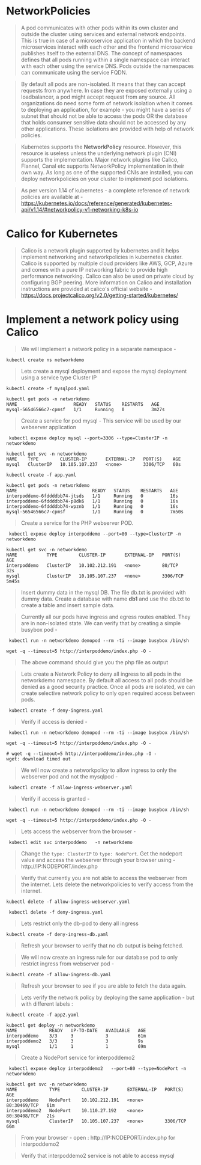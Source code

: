 # NetworkPolicies

> A pod communicates with other pods within its own cluster and outside the cluster using services and external network endpoints. This is true in case of a microservice application in which the backend microservices interact with each other and the frontend microservice publishes itself to the external DNS. The concept of namespaces defines that all pods running within a single namespace can interact with each other using the service DNS. Pods outside the namespaces can communicate using the service FQDN. 

> By default all pods are non-isolated. It means that they can accept requests from anywhere. In case they are exposed externally using a loadbalancer, a pod might accept request from any source. All organizations do need some form of network isolation when it comes to deploying an application, for example - you might have a series of subnet that should not be able to access the pods OR the database that holds consumer sensitive data should not be accessed by any other applications. These isolations are provided with help of network policies. 

> Kubernetes supports the **NetworkPolicy** resource. However, this resource is useless unless the underlying network plugin (CNI) supports the implementation. Major network plugins like Calico, Flannel, Canal etc supports NetworkPolicy implementation in their own way. As long as one of the supported CNIs are installed, you can deploy networkpolicies on your cluster to implement pod isolations. 

> As per version 1.14 of kubernetes - a complete reference of network policies are available at - https://kubernetes.io/docs/reference/generated/kubernetes-api/v1.14/#networkpolicy-v1-networking-k8s-io


# Calico for Kubernetes 

> Calico is a network plugin supported by kubernetes and it helps implement networking and networkpolicies in kubernetes cluster. Calico is supported by multiple cloud providers like AWS, GCP, Azure and comes with a pure IP networking fabric to provide high performance networking. Calico can also be used on private cloud by configuring BGP peering. More information on Calico and installation instructions are provided at calico's official website - https://docs.projectcalico.org/v2.0/getting-started/kubernetes/

# Implement a network policy using Calico 

> We will implement a network policy in a separate namespace - 

` kubectl create ns networkdemo `

> Lets create a mysql deployment and expose the mysql deployment using a service type Cluster IP 

` kubectl create -f mysqlpod.yaml ` 

```
kubectl get pods -n networkdemo
NAME                     READY   STATUS    RESTARTS   AGE
mysql-56546566c7-cpmsf   1/1     Running   0          3m27s
```

> Create a service for pod mysql - This service will be used by our webserver application 

` kubectl expose deploy mysql --port=3306 --type=ClusterIP -n networkdemo`

```
kubectl get svc -n networkdemo
NAME    TYPE        CLUSTER-IP       EXTERNAL-IP   PORT(S)    AGE
mysql   ClusterIP   10.105.107.237   <none>        3306/TCP   60s
```

` kubectl create -f app.yaml ` 

```
kubectl get pods -n networkdemo
NAME                            READY   STATUS    RESTARTS   AGE
interpoddemo-6fddddbb74-jtsds   1/1     Running   0          16s
interpoddemo-6fddddbb74-p8dk6   1/1     Running   0          16s
interpoddemo-6fddddbb74-wpznb   1/1     Running   0          16s
mysql-56546566c7-cpmsf          1/1     Running   0          7m50s
```

> Create a service for the PHP webserver POD. 

` kubectl expose deploy interpoddemo --port=80 --type=ClusterIP -n networkdemo` 

```
kubectl get svc -n networkdemo
NAME           TYPE        CLUSTER-IP       EXTERNAL-IP   PORT(S)    AGE
interpoddemo   ClusterIP   10.102.212.191   <none>        80/TCP     32s
mysql          ClusterIP   10.105.107.237   <none>        3306/TCP   5m45s
```

> Insert dummy data in the mysql DB. The file db.txt is provided with dummy data. Create a database with name **db1** and use the db.txt to create a table and insert sample data. 

> Currently all our pods have ingress and egress routes enabled. They are in non-isolated state. We can verify that by creating a simple busybox pod - 

` kubectl run -n networkdemo demopod --rm -ti --image busybox /bin/sh`

` wget -q --timeout=5 http://interpoddemo/index.php -O - ` 

> The above command should give you the php file as output

> Lets create a Network Policy to deny all ingress to all pods in the networkdemo namespace. By default all access to all pods should be denied as a good security practice. Once all pods are isolated, we can create selective network policy to only open required access between pods. 

` kubectl create -f deny-ingress.yaml`

> Verify if access is denied - 

` kubectl run -n networkdemo demopod --rm -ti --image busybox /bin/sh`

` wget -q --timeout=5 http://interpoddemo/index.php -O - ` 

```
# wget -q --timeout=5 http://interpoddemo/index.php -O -
wget: download timed out
```

> We will now create a networkpolicy to allow ingress to only the webserver pod and not the mysqlpod - 

` kubectl create -f allow-ingress-webserver.yaml`

> Verify if access is granted - 

` kubectl run -n networkdemo demopod --rm -ti --image busybox /bin/sh`

` wget -q --timeout=5 http://interpoddemo/index.php -O - ` 


> Lets access the webserver from the browser - 

` kubectl edit svc interpoddemo   -n networkdemo` 

> Change the `type: ClusterIP` to `type: NodePort`. Get the nodeport value and access the webserver through your browser using - http://IP:NODEPORT/index.php

> Verify that currently you are not able to access the webserver from the internet. Lets delete the networkpolicies to verify access from the internet. 

` kubectl delete -f allow-ingress-webserver.yaml `

` kubectl delete -f deny-ingress.yaml`

> Lets restrict only the db-pod to deny all ingress 

` kubectl create -f deny-ingress-db.yaml ` 

> Refresh your browser to verify that no db output is being fetched. 

> We will now create an ingress rule for our database pod to only restrict ingress from webserver pod - 

` kubectl create -f allow-ingress-db.yaml ` 

> Refresh your browser to see if you are able to fetch the data again. 

> Lets verify the network policy by deploying the same application - but with different labels : 

` kubectl create -f app2.yaml ` 

```
kubectl get deploy -n networkdemo
NAME            READY   UP-TO-DATE   AVAILABLE   AGE
interpoddemo    3/3     3            3           61m
interpoddemo2   3/3     3            3           9s
mysql           1/1     1            1           69m
```

> Create a NodePort service for interpoddemo2

` kubectl expose deploy interpoddemo2   --port=80 --type=NodePort -n networkdemo`

```
kubectl get svc -n networkdemo
NAME            TYPE        CLUSTER-IP       EXTERNAL-IP   PORT(S)        AGE
interpoddemo    NodePort    10.102.212.191   <none>        80:30469/TCP   61m
interpoddemo2   NodePort    10.110.27.192    <none>        80:30408/TCP   21s
mysql           ClusterIP   10.105.107.237   <none>        3306/TCP       66m
```

> From your browser - open : http://IP:NODEPORT/index.php for interpoddemo2

> Verify that interpoddemo2 service is not able to access mysql













